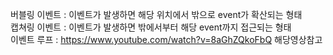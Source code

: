버블링 이벤트 : 이벤트가 발생하면 해당 위치에서 밖으로 event가 확산되는 형태   
캡쳐링 이벤트 : 이벤트가 발생하면 밖에서부터 해당 event까지 접근되는 형태   
이벤트 루프 : https://www.youtube.com/watch?v=8aGhZQkoFbQ 해당영상참고
